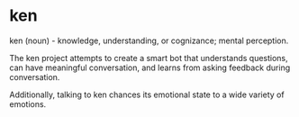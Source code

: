 # ken
ken (noun) - knowledge, understanding, or cognizance; mental perception.

The ken project attempts to create a smart bot that understands questions, can have meaningful conversation, and learns from asking feedback during conversation.

Additionally, talking to ken chances its emotional state to a wide variety of emotions.